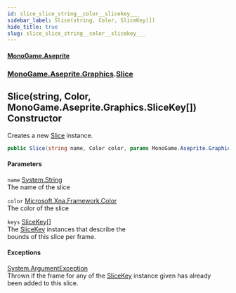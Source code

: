 ```yaml
---
id: slice_slice_string__color__slicekey___
sidebar_label: Slice(string, Color, SliceKey[])
hide_title: true
slug: slice_slice_string__color__slicekey___
---
```

#### [MonoGame.Aseprite](index 'index')
### [MonoGame.Aseprite.Graphics](monogame_aseprite_graphics 'MonoGame.Aseprite.Graphics').[Slice](slice 'MonoGame.Aseprite.Graphics.Slice')
## Slice(string, Color, MonoGame.Aseprite.Graphics.SliceKey[]) Constructor
Creates a new [Slice](slice 'MonoGame.Aseprite.Graphics.Slice') instance.  
```csharp
public Slice(string name, Color color, params MonoGame.Aseprite.Graphics.SliceKey[] keys);
```
#### Parameters
`name` [System.String](https://docs.microsoft.com/en-us/dotnet/api/System.String 'System.String')  
The name of the slice  
  
`color` [Microsoft.Xna.Framework.Color](https://docs.microsoft.com/en-us/dotnet/api/Microsoft.Xna.Framework.Color 'Microsoft.Xna.Framework.Color')  
The color of the slice  
  
`keys` [SliceKey](slicekey 'MonoGame.Aseprite.Graphics.SliceKey')[[]](https://docs.microsoft.com/en-us/dotnet/api/System.Array 'System.Array')  
The [SliceKey](slicekey 'MonoGame.Aseprite.Graphics.SliceKey') instances that describe the  
bounds of this slice per frame.  
  
#### Exceptions
[System.ArgumentException](https://docs.microsoft.com/en-us/dotnet/api/System.ArgumentException 'System.ArgumentException')  
Thrown if the frame for any of the [SliceKey](slicekey 'MonoGame.Aseprite.Graphics.SliceKey') instance given has already  
been added to this slice.  
